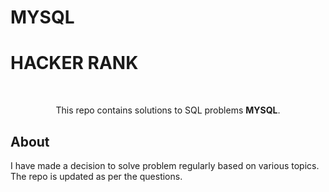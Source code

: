 # MYSQL
# HACKER RANK

</br>

<p align="center">
  This repo contains solutions to SQL problems <b>MYSQL</b>.
  </br>
</p>

## About

I have made a decision to solve problem regularly based on various topics.
The repo is updated as per the questions.
